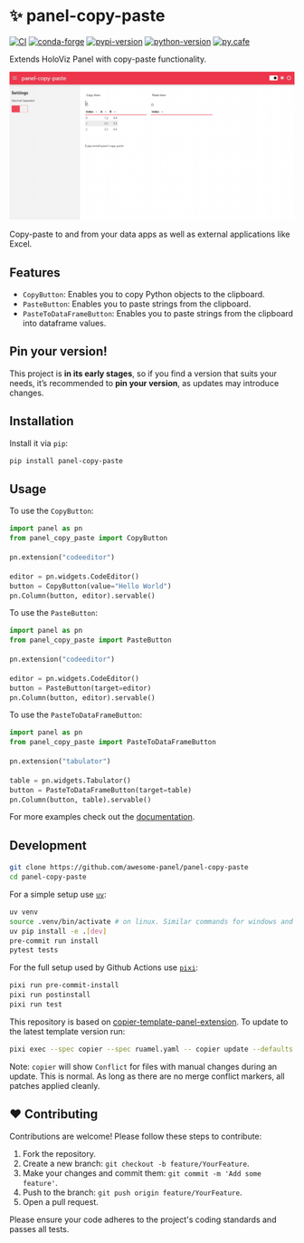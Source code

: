 # ✨ panel-copy-paste

[![CI](https://img.shields.io/github/actions/workflow/status/awesome-panel/panel-copy-paste/ci.yml?style=flat-square&branch=main)](https://github.com/awesome-panel/panel-copy-paste/actions/workflows/ci.yml)
[![conda-forge](https://img.shields.io/conda/vn/conda-forge/panel-copy-paste?logoColor=white&logo=conda-forge&style=flat-square)](https://prefix.dev/channels/conda-forge/packages/panel-copy-paste)
[![pypi-version](https://img.shields.io/pypi/v/panel-copy-paste.svg?logo=pypi&logoColor=white&style=flat-square)](https://pypi.org/project/panel-copy-paste)
[![python-version](https://img.shields.io/pypi/pyversions/panel-copy-paste?logoColor=white&logo=python&style=flat-square)](https://pypi.org/project/panel-copy-paste)
[![py.cafe](https://py.cafe/badge.svg)](https://py.cafe/awesome.panel.org/panel-copy-paste)

Extends HoloViz Panel with copy-paste functionality.

[![Copy-Paste Reference App](https://raw.githubusercontent.com/awesome-panel/panel-copy-paste/refs/heads/main/docs/assets/panel-copy-paste.gif)](https://py.cafe/awesome.panel.org/panel-copy-paste)

Copy-paste to and from your data apps as well as external applications like Excel.

## Features

- `CopyButton`: Enables you to copy Python objects to the clipboard.
- `PasteButton`: Enables you to paste strings from the clipboard.
- `PasteToDataFrameButton`: Enables you to paste strings from the clipboard into dataframe values.

## Pin your version!

This project is **in its early stages**, so if you find a version that suits your needs, it’s recommended to **pin your version**, as updates may introduce changes.

## Installation

Install it via `pip`:

```bash
pip install panel-copy-paste
```

## Usage

To use the `CopyButton`:

```python
import panel as pn
from panel_copy_paste import CopyButton

pn.extension("codeeditor")

editor = pn.widgets.CodeEditor()
button = CopyButton(value="Hello World")
pn.Column(button, editor).servable()
```

To use the `PasteButton`:

```python
import panel as pn
from panel_copy_paste import PasteButton

pn.extension("codeeditor")

editor = pn.widgets.CodeEditor()
button = PasteButton(target=editor)
pn.Column(button, editor).servable()
```

To use the `PasteToDataFrameButton`:

```python
import panel as pn
from panel_copy_paste import PasteToDataFrameButton

pn.extension("tabulator")

table = pn.widgets.Tabulator()
button = PasteToDataFrameButton(target=table)
pn.Column(button, table).servable()
```

For more examples check out the [documentation](https://awesome-panel.github.io/panel-copy-paste/).

## Development

```bash
git clone https://github.com/awesome-panel/panel-copy-paste
cd panel-copy-paste
```

For a simple setup use [`uv`](https://docs.astral.sh/uv/):

```bash
uv venv
source .venv/bin/activate # on linux. Similar commands for windows and osx
uv pip install -e .[dev]
pre-commit run install
pytest tests
```

For the full setup used by Github Actions use [`pixi`](https://pixi.sh):

```bash
pixi run pre-commit-install
pixi run postinstall
pixi run test
```

This repository is based on [copier-template-panel-extension](https://github.com/panel-extensions/copier-template-panel-extension).
To update to the latest template version run:

```bash
pixi exec --spec copier --spec ruamel.yaml -- copier update --defaults --trust
```

Note: `copier` will show `Conflict` for files with manual changes during an update. This is normal. As long as there are no merge conflict markers, all patches applied cleanly.

## ❤️ Contributing

Contributions are welcome! Please follow these steps to contribute:

1. Fork the repository.
2. Create a new branch: `git checkout -b feature/YourFeature`.
3. Make your changes and commit them: `git commit -m 'Add some feature'`.
4. Push to the branch: `git push origin feature/YourFeature`.
5. Open a pull request.

Please ensure your code adheres to the project's coding standards and passes all tests.
